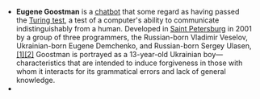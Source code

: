 - **Eugene Goostman** is a [chatbot](https://en.wikipedia.org/wiki/Chatbot) that some regard as having passed the [Turing test](https://en.wikipedia.org/wiki/Turing_test), a test of a computer's ability to communicate indistinguishably from a human. Developed in [Saint Petersburg](https://en.wikipedia.org/wiki/Saint_Petersburg) in 2001 by a group of three programmers, the Russian-born Vladimir Veselov, Ukrainian-born Eugene Demchenko, and Russian-born Sergey Ulasen,[[1]](https://en.wikipedia.org/wiki/Eugene_Goostman#cite_note-zdnet-eugenepass-1)[[2]](https://en.wikipedia.org/wiki/Eugene_Goostman#cite_note-uor-success-2) Goostman is portrayed as a 13-year-old Ukrainian boy—characteristics that are intended to induce forgiveness in those with whom it interacts for its grammatical errors and lack of general knowledge.
-